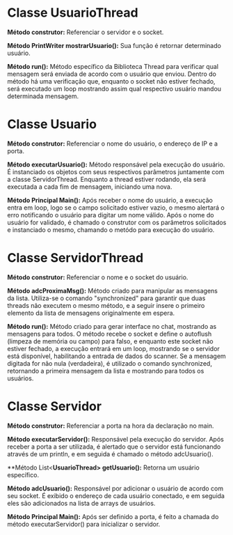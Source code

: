 # Classe UsuarioThread

**Método construtor:** Referenciar o servidor e o socket.

**Método PrintWriter mostrarUsuario():** Sua função é retornar determinado usuário.

**Método run():** Método específico da Biblioteca Thread para verificar qual mensagem será enviada de acordo com o usuário que enviou.
Dentro do método há uma verificação que, enquanto o socket não estiver fechado, será executado um loop mostrando assim qual respectivo usuário mandou determinada mensagem.


# Classe Usuario

**Método construtor:** Referenciar o nome do usuário, o endereço de IP e a porta.

**Método executarUsuario():** Método responsável pela execução do usuário. É instanciado os objetos com seus respectivos parâmetros juntamente com a classe ServidorThread.
Enquanto a thread estiver rodando, ela será executada a cada fim de mensagem, iniciando uma nova.

**Método Principal Main():** Após receber o nome do usuário, a execução entra em loop, logo se o campo solicitado estiver vazio, o mesmo alertará o erro notificando o usuário para digitar um nome válido.
Após o nome do usuário for validado, é chamado o construtor com os parâmetros solicitados e instanciado o mesmo, chamando o metódo para execução do usuário.


# Classe ServidorThread

**Método construtor:** Referenciar o nome e o socket do usuário.

**Método adcProximaMsg():** Método criado para manipular as mensagens da lista.
Utiliza-se o comando "synchronized" para garantir que duas threads não executem o mesmo método, e a seguir insere o primeiro elemento da lista de mensagens originalmente em espera.

**Método run():** Método criado para gerar interface no chat, mostrando as mensagens para todos.
O método recebe o socket e define o autoflush (limpeza de memória ou campo) para falso, e enquanto este socket não estiver fechado, a execução entrará em um loop, mostrando se o servidor está disponível, habilitando a entrada de dados 
do scanner.
Se a mensagem digitada for não nula (verdadeira), é utilizado o comando synchronized, retornando a primeira mensagem da lista e mostrando para todos os usuários.


# Classe Servidor

**Método construtor:** Referenciar a porta na hora da declaração no main.

**Método executarServidor():** Responsável pela execução do servidor.
Após receber a porta a ser utilizada, é alertado que o servidor está funcionando através de um println, e em seguida é chamado o método adcUsuario().

**Método List<**UsuarioThread> getUsuario():** Retorna um usuário específico.

**Método adcUsuario():** Responsável por adicionar o usuário de acordo com seu socket.
É exibido o endereço de cada usuário conectado, e em seguida eles são adicionados na lista de arrays de usuários.

**Método Principal Main():** Após ser definido a porta, é feito a chamada do método executarServidor() para inicializar o servidor.
